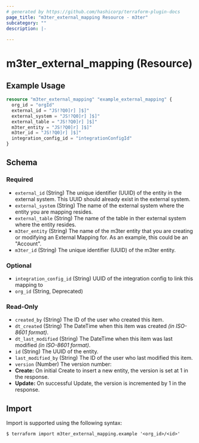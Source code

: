 ```yaml
---
# generated by https://github.com/hashicorp/terraform-plugin-docs
page_title: "m3ter_external_mapping Resource - m3ter"
subcategory: ""
description: |-
  
---
```


# m3ter_external_mapping (Resource)



## Example Usage

```terraform
resource "m3ter_external_mapping" "example_external_mapping" {
  org_id = "orgId"
  external_id = "JS!?Q0]r] ]$]"
  external_system = "JS!?Q0]r] ]$]"
  external_table = "JS!?Q0]r] ]$]"
  m3ter_entity = "JS!?Q0]r] ]$]"
  m3ter_id = "JS!?Q0]r] ]$]"
  integration_config_id = "integrationConfigId"
}
```

<!-- schema generated by tfplugindocs -->
## Schema

### Required

- `external_id` (String) The unique identifier (UUID) of the entity in the external system. This UUID should already exist in the external system.
- `external_system` (String) The name of the external system where the entity you are mapping resides.
- `external_table` (String) The name of the table in ther external system where the entity resides.
- `m3ter_entity` (String) The name of the m3ter entity that you are creating or modifying an External Mapping for. As an example, this could be an "Account".
- `m3ter_id` (String) The unique identifier (UUID) of the m3ter entity.

### Optional

- `integration_config_id` (String) UUID of the integration config to link this mapping to
- `org_id` (String, Deprecated)

### Read-Only

- `created_by` (String) The ID of the user who created this item.
- `dt_created` (String) The DateTime when this item was created *(in ISO-8601 format)*.
- `dt_last_modified` (String) The DateTime when this item was last modified *(in ISO-8601 format)*.
- `id` (String) The UUID of the entity.
- `last_modified_by` (String) The ID of the user who last modified this item.
- `version` (Number) The version number:
- **Create:** On initial Create to insert a new entity, the version is set at 1 in the response.
- **Update:** On successful Update, the version is incremented by 1 in the response.

## Import

Import is supported using the following syntax:

```shell
$ terraform import m3ter_external_mapping.example '<org_id>/<id>'
```
